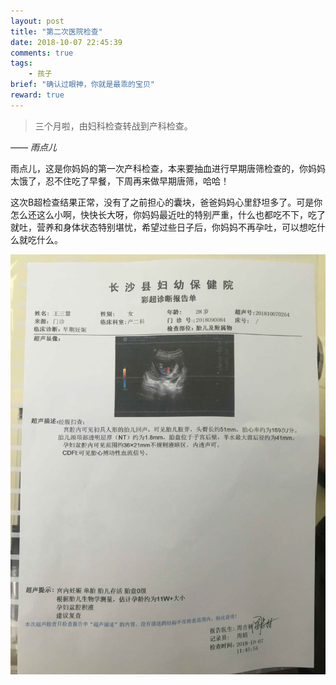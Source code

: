 ```yaml
---
layout: post
title: "第二次医院检查"
date: 2018-10-07 22:45:39
comments: true
tags:
	- 孩子
brief: "确认过眼神，你就是最乖的宝贝"
reward: true
---
```


> 三个月啦，由妇科检查转战到产科检查。     

*—— 雨点儿*
<!-- more -->

雨点儿，这是你妈妈的第一次产科检查，本来要抽血进行早期唐筛检查的，你妈妈太饿了，忍不住吃了早餐，下周再来做早期唐筛，哈哈！

这次B超检查结果正常，没有了之前担心的囊块，爸爸妈妈心里舒坦多了。可是你怎么还这么小啊，快快长大呀，你妈妈最近吐的特别严重，什么也都吃不下，吃了就吐，营养和身体状态特别堪忧，希望过些日子后，你妈妈不再孕吐，可以想吃什么就吃什么。

![B超](/assets/blogImg/08.JPG)
